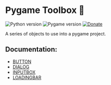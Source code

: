 # Pygame Toolbox 🧰

![Python version](https://img.shields.io/badge/Python-3.10-blue?style=flat-square)
![Pygame version](https://img.shields.io/badge/Pygame-2.1.2-green?style=flat-square)
[![Donate](https://tinyurl.com/2fjj49ru)](https://tinyurl.com/8etb3z6t)

A series of objects to use into a pygame project.

## Documentation:

- [BUTTON](https://github.com/AlexsanderRST/Pygame-Toolbox/blob/0a35a5bcf5f982991a407222c128315285d5abbe/BUTTON.md)
- [DIALOG](https://github.com/AlexsanderRST/Pygame-Toolbox/blob/0a35a5bcf5f982991a407222c128315285d5abbe/DIALOG.md)
- [INPUTBOX](https://github.com/AlexsanderRST/Pygame-Toolbox/blob/13e0e9884c2c559ea1464567532da440b2b2e8be/INPUTBOX.md)
- [LOADINGBAR](https://github.com/AlexsanderRST/Pygame-Toolbox/blob/6a6ce2bf442dbcb149976147dc897c9f757ee6a0/LOADINGBAR.md)
